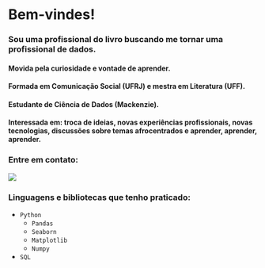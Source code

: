# Bem-vindes! 


### Sou uma profissional do livro buscando me tornar uma profissional de dados.
#### Movida pela curiosidade e vontade de aprender. 
#### Formada em Comunicação Social (UFRJ) e mestra em Literatura (UFF).
#### Estudante de Ciência de Dados (Mackenzie).
#### Interessada em: troca de ideias, novas experiências profissionais, novas tecnologias, discussões sobre temas afrocentrados e aprender, aprender, aprender. 

### Entre em contato:
<a href="https://www.linkedin.com/in/mariana-oliveira-a5b8892b8/" target="_blank"><img loading="lazy" src="https://img.shields.io/badge/-LinkedIn-%230077B5?style=for-the-badge&logo=linkedin&logoColor=white" target="_blank"></a> 

### Linguagens e bibliotecas que tenho praticado:

- ``Python``
    - ``Pandas``
    - ``Seaborn``
    - ``Matplotlib``
    - ``Numpy``
- ``SQL``


